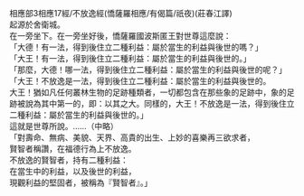 相應部3相應17經/不放逸經(憍薩羅相應/有偈篇/祇夜)(莊春江譯)  
起源於舍衛城。  
在一旁坐下。在一旁坐好後，憍薩羅國波斯匿王對世尊這麼說：  
「大德！有一法，得到後住立二種利益：屬於當生的利益與後世的嗎？」  
「大王！有一法，得到後住立二種利益：屬於當生的利益與後世的。」  
「那麼，大德！哪一法，得到後住立二種利益：屬於當生的利益與後世的呢？」  
「大王！不放逸是一法，得到後住立二種利益：屬於當生的利益與後世的。  
大王！猶如凡任何叢林生物的足跡種類者，一切都包含在那些象的足跡中，象的足跡被說為其中第一的，即：以其之大。同樣的，大王！不放逸是一法，得到後住立二種利益：屬於當生的利益與後世的。」  
這就是世尊所說。……（中略）  
「對壽命、無病、美貌、天界、高貴的出生、上妙的喜樂再三欲求者，  
賢智者稱讚，在福德行為上不放逸。  
不放逸的賢智者，持有二種利益：  
在當生中的利益，以及後世的利益，  
現觀利益的堅固者，被稱為『賢智者』。」  
  
  
